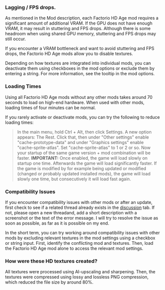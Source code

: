 ### Lagging / FPS drops.

As mentioned in the Mod description, each Factorio HD Age mod requires a significant amount of additional VRAM. If the GPU does not have enough VRAM, it may result in stuttering and FPS drops. Although there is some headroom when using shared GPU memory, stuttering and FPS drops may still occur.

If you encounter a VRAM bottleneck and want to avoid stuttering and FPS drops, the Factorio HD Age mods allow you to disable textures.

Depending on how textures are integrated into individual mods, you can deactivate them using checkboxes in the mod options or exclude them by entering a string. For more information, see the tooltip in the mod options.

### Loading Times

Using all Factorio HD Age mods without any other mods takes around 70 seconds to load on high-end hardware. When used with other mods, loading times of four minutes can be normal.

If you rarely activate or deactivate mods, you can try the following to reduce loading times:

>In the main menu, hold Ctrl + Alt, then click Settings. A new option appears: The Rest. Click that, then under "Other settings" enable "cache-prototype-data" and under "Graphics settings" enable "cache-sprite-atlas". Set "cache-sprite-atlas" to 1 or 2 or so. Now your startup of the same game version + mod combination will be faster.
> __IMPORTANT:__ Once enabled, the game will load slowly on startup one time. Afterwards the game will load significantly faster.
If the game is modified by for example being updated or modified (changed or probably updated installed mods), the game will load slowly one time, but consecutively it will load fast again.

### Compatibility Issues

If you encounter compatibility issues with other mods or after an update, first check to see if a related thread already exists in the [discussion](https://mods.factorio.com/mod/factorio_hd_age_modpack/discussion) tab. If not, please open a new threadand, add a short description with a screenshot or the text of the error message. I will try to resolve the issue as soon as possible, as far as it is possible on my end.

In the short term, you can try working around compatibility issues with other mods by excluding relevant textures in the mod settings using a checkbox or string input. First, identify the conflicting mod and textures. Then, load the Factorio HD Age mod alone to access the relevant mod settings.

### How were these HD textures created?

All textures were processed using AI-upscaling and sharpening.
Then, the textures were compressed using lossy and lossless PNG compression, which reduced the file size by around 80%.